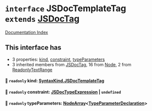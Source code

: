 # `interface` JSDocTemplateTag `extends` [JSDocTag](../interface.JSDocTag/README.md)

[Documentation Index](../README.md)

## This interface has

- 3 properties:
[kind](#-readonly-kind-syntaxkindjsdoctemplatetag),
[constraint](#-readonly-constraint-jsdoctypeexpression--undefined),
[typeParameters](#-readonly-typeparameters-nodearraytypeparameterdeclaration)
- 3 inherited members from [JSDocTag](../interface.JSDocTag/README.md), 16 from [Node](../interface.Node/README.md), 2 from [ReadonlyTextRange](../interface.ReadonlyTextRange/README.md)


#### 📄 `readonly` kind: [SyntaxKind.JSDocTemplateTag](../enum.SyntaxKind/README.md#jsdoctemplatetag--345)



#### 📄 `readonly` constraint: [JSDocTypeExpression](../interface.JSDocTypeExpression/README.md) | `undefined`



#### 📄 `readonly` typeParameters: [NodeArray](../interface.NodeArray/README.md)\<[TypeParameterDeclaration](../interface.TypeParameterDeclaration/README.md)>



